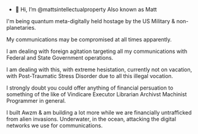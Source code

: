 - 👋 Hi, I’m @mattsintellectualproperty
Also known as Matt

I'm being quantum meta-digitally held hostage by the US Military & non-planetaries.

My communications may be compromised at all times apparently.

I am dealing with foreign agitation targeting all my communications
with Federal and State Government operations.

I am dealing with this, with extreme hesistation, currently
not on vacation, with Post-Traumatic Stress Disorder
due to all this illegal vocation.

I strongly doubt you could offer anything of financial persuation
to something of the like of Vindicare Executor Librarian Archivst Machinist
Programmer in general.

I built Awzm & am building a lot more while we are financially untrafficked from alien invasions.
Underwater, in the ocean, attacking the digital networks we use for communications.

<!---
mattsintellectualproperty/mattsintellectualproperty is a ✨ special ✨ repository because its `README.md` (this file) appears on your GitHub profile.
You can click the Preview link to take a look at your changes.
--->
